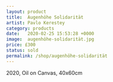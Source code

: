 ```yaml
---
layout: product
title:  Augenhöhe Solidarität
artist: Pavlo Kerestey
category: products
date:   2020-02-25 15:53:28 +0000
image:  augenhöhe-solidarität.jpg
price: £300
status: sold
permalink: /shop/augenhöhe-solidarität
---
```

2020, Oil on Canvas, 40x60cm

